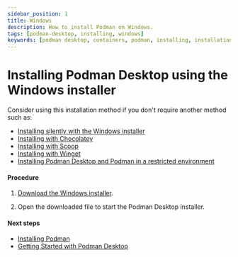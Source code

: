```yaml
---
sidebar_position: 1
title: Windows
description: How to install Podman on Windows.
tags: [podman-desktop, installing, windows]
keywords: [podman desktop, containers, podman, installing, installation, windows]
---
```


# Installing Podman Desktop using the Windows installer

Consider using this installation method if you don't require another method such as:

- [Installing silently with the Windows installer](windows-install/installing-podman-desktop-silently-with-the-windows-installer)
- [Installing with Chocolatey](windows-install/installing-podman-desktop-with-chocolatey)
- [Installing with Scoop](windows-install/installing-podman-desktop-with-scoop)
- [Installing with Winget](windows-install/installing-podman-desktop-with-winget)
- [Installing Podman Desktop and Podman in a restricted environment](windows-install/installing-podman-desktop-and-podman-in-a-restricted-environment)

#### Procedure

1. [Download the Windows installer](/downloads/windows).

2. Open the downloaded file to start the Podman Desktop installer.

#### Next steps

- [Installing Podman](windows-install/installing-podman-with-podman-desktop)
- [Getting Started with Podman Desktop](/docs/getting-started)
